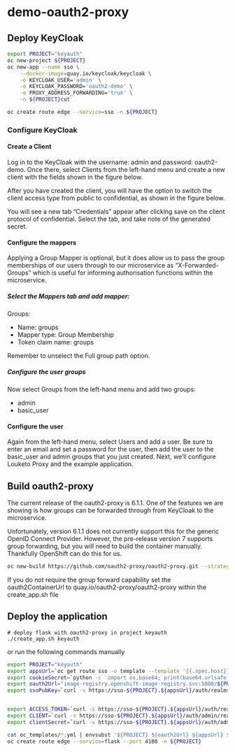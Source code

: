 # demo-oauth2-proxy

## Deploy KeyCloak

```bash
export PROJECT="keyauth"
oc new-project ${PROJECT}
oc new-app --name sso \
    --docker-image=quay.io/keycloak/keycloak \
    -e KEYCLOAK_USER='admin' \
    -e KEYCLOAK_PASSWORD='oauth2-demo' \
    -e PROXY_ADDRESS_FORWARDING='true' \
    -n ${PROJECT}cut

oc create route edge --service=sso -n ${PROJECT}
```

### Configure KeyCloak
#### Create a Client
Log in to the KeyCloak with the username: admin and password: oauth2-demo. Once there, select Clients from the left-hand menu and create a new client with the fields shown in the figure below.

After you have created the client, you will have the option to switch the client access type from public to confidential, as shown in the figure below.

You will see a new tab “Credentials” appear after clicking save on the client protocol of confidential. Select the tab, and take note of the generated secret. 

#### Configure the mappers
Applying a Group Mapper is optional, but it does allow us to pass the group memberships of our users through to our microservice as “X-Forwarded-Groups” which is useful for informing authorisation functions within the microservice. 

##### Select the Mappers tab and add mapper:
Groups:
* Name: groups
* Mapper type: Group Membership
* Token claim name: groups

Remember to unselect the Full group path option.

##### Configure the user groups
Now select Groups from the left-hand menu and add two groups:
* admin
* basic_user

#### Configure the user
Again from the left-hand menu, select Users and add a user. Be sure to enter an email and set a password for the user, then add the user to the basic_user and admin groups that you just created. Next, we’ll configure Louketo Proxy and the example application.

## Build oauth2-proxy
The current release of the oauth2-proxy is 6.1.1. One of the features we are showing is how groups can be forwarded through from KeyCloak to the microservice. 

Unfortunately, version 6.1.1 does not currently support this for the generic OpenID Connect Provider. However, the pre-release version 7 supports group forwarding, but you will need to build the container manually. Thankfully OpenShift can do this for us. 

```bash
oc new-build https://github.com/oauth2-proxy/oauth2-proxy.git --strategy=docker
```

If you do not require the group forward capability set the oauth2ContainerUrl to quay.io/oauth2-proxy/oauth2-proxy within the create_app.sh file

## Deploy the application
```
# deploy flask with oauth2-proxy in project keyauth
./create_app.sh keyauth
```

or run the following commands manually

```bash
export PROJECT="keyauth"
export appsUrl=`oc get route sso -o template --template '{{.spec.host}}' | cut -d '.' -f 2-`
export cookieSecret=`python -c 'import os,base64; print(base64.urlsafe_b64encode(os.urandom(16)).decode())'`
export oauth2Url="image-registry.openshift-image-registry.svc:5000/${PROJECT}/oauth2-proxy"
export ssoPubKey=`curl -s https://sso-${PROJECT}.${appsUrl}/auth/realms/master | jq -r .public_key`


export ACCESS_TOKEN=`curl -s https://sso-${PROJECT}.${appsUrl}/auth/realms/master/protocol/openid-connect/token -H 'Content-Type: application/x-www-form-urlencoded' -d 'grant_type=password&username=admin&password=oauth2-demo&client_id=admin-cli' | jq -r .access_token`
export CLIENT=`curl -s https://sso-${PROJECT}.${appsUrl}/auth/admin/realms/master/clients -H 'Content-Type: application/json' -H  "Authorization: Bearer ${ACCESS_TOKEN}" | jq -r -c '.[] | select (.clientId | contains("oauth2-proxy")) | .id'`
export clientSecret=`curl -s https://sso-${PROJECT}.${appsUrl}/auth/admin/realms/master/clients/${CLIENT}/client-secret -H 'Content-Type: application/json' -H  "Authorization: Bearer ${ACCESS_TOKEN}" | jq -r .value`

cat oc_templates/*.yml | envsubst '${PROJECT} ${oauth2Url} ${appsUrl} ${ssoPubKey} ${clientSecret} ${cookieSecret}' |  oc apply -n ${PROJECT} -f -
oc create route edge --service=flask --port 4180 -n ${PROJECT}
```